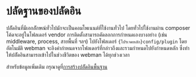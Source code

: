 # ปลััดฐานของปลััดอิน

ปลััดอินที่มีเอกลัักษณ์ทั่วไปมักจะเป็นคอมโพเนนต์ที่ใช้งานทั่วไป โดยทั่วไปใช้งานผ่าน composer โค้ดจะอยู่ในโฟลเดอร์ vendor การติดตั้งสามารถคัดลอกการกำหนดเองบางอย่าง (เช่น middleware, process, สายพื้นที่ ฯลฯ) ไปยังโฟลเดอร์ `{โปรเจคหลัก}config/plugin` โดยอัตโนมัติ webman จะอิงค่ากำหนดจากโฟลเดอร์ที่กล่าวถึงและรวมกำหนดไปยังกำหนดหลัก ซึ่งทำให้ปลััดอินสามารถเข้าไปในช่วงชีวิตของ webman ได้ทุกช่วงเวลา

สำหรับข้อมูลเพิ่มเติม กรุณาดูที่[การสร้างปลััดอินพื้นฐาน](create.md)
